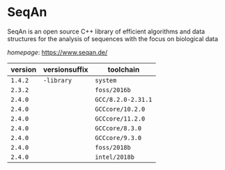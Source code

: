 # SeqAn

SeqAn is an open source C++ library of efficient algorithms and data structures  for the analysis of sequences with the focus on biological data

*homepage*: <https://www.seqan.de/>

version | versionsuffix | toolchain
--------|---------------|----------
``1.4.2`` | ``-library`` | ``system``
``2.3.2`` |  | ``foss/2016b``
``2.4.0`` |  | ``GCC/8.2.0-2.31.1``
``2.4.0`` |  | ``GCCcore/10.2.0``
``2.4.0`` |  | ``GCCcore/11.2.0``
``2.4.0`` |  | ``GCCcore/8.3.0``
``2.4.0`` |  | ``GCCcore/9.3.0``
``2.4.0`` |  | ``foss/2018b``
``2.4.0`` |  | ``intel/2018b``
